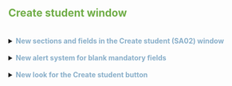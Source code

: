 ## <span style="color:#70ad47">Create student window</span>

<br>
<details>
<summary><span style="color:#88AEC9"><b>New sections and fields in the Create student (SA02) window</b></span></summary>
<br>

&nbsp;&nbsp;<font size="2"> <i> <b>Benefit:</b> Improved student profile with new fields available organised in sections </i> </font>

<dl>
<li> General information:</li>
    <dd>- <i> First name </i> </dd>
    <dd>- <i> Last name </i> </dd>
    <dd>- <i> Date of birth </i> </dd>
<li>Contact Details:</li>
    <dd>- <i> Email </i> </dd>
    <dd>- <i> Phone </i> </dd>
    <dd>- <i> City </i> – new field </dd>
    <dd>- <i> Country </i> </dd>
<li>Professional data:</li>
    <dd>- <i> Courses </i> </dd>
    <dd>- <i> Languages </i> – new field </dd>
    <dd>- <i> Work location </i> – new field </dd>
    <dd>- <i> Programming languages </i> – new field </dd>
</dl>
 <blockquote> Note: All fields are mandatory except <i>Programming languages</i> field that will only be mandatory when a related course is selected.</blockquote> 
</details>

<br>
<details>
<summary><span style="color:#88AEC9"><b>New alert system for blank mandatory fields</b></span></summary>
<br>

&nbsp;&nbsp;<font size="2">_**Benefit**: The user's experience will be more fluid when creating a new student._</font>

&nbsp;&nbsp;Before, when you left mandatory fields blank, error messages displayed one by one. Now, if you leave more than one mandatory field blank, error messages display at the same time.

</details>

<br>
<details>
<summary><span style="color:#88AEC9"><b>New look for the Create student button</b></span></summary>
<br>

&nbsp;&nbsp;<font size="2">_**Benefit**: The **Create student** button is now more visible and intuitive._</font>

&nbsp;&nbsp;The **Create student** button's look, in the **Main (SA01)** window, has been updated to be more accessible.

</details>
